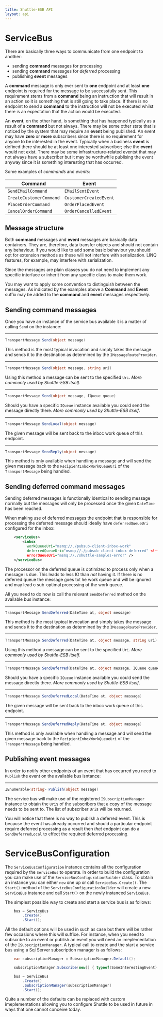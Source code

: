 ```yaml
---
title: Shuttle-ESB API
layout: api
---
```

# ServiceBus

There are basically three ways to communicate from one endpoint to another:

- sending **command** messages for processing
- sending **command** messages for *deferred* processing
- publishing **event** messages

A **command** message is only ever sent to **one** endpoint and at least **one** endpoint is required for the message to be successfully sent.  This requirement stems from a **command** being an instruction that will result in an action so it is something that is still going to take place.  If there is no endpoint to send a **command** to the instruction will not be executed whilst there is an expectation that the action would be executed.

An **event**, on the other hand, is something that has happened typically as a result of a **command** but not always.  There may be some other state that is noticed by the system that may require an **event** being published.  An event may have **zero** or **more** subscribers since there is no requirement for anyone to be interested in the event.  Typically when a business **event** is defined there should be at least one interested subscriber; else the **event** would not exist.  There may be some infrastructure-related eventst that may not always have a subscriber but it may be worthwhile publising the event anyway since it is something interesting that has occurred.

Some examples of *commands* and *events*:

| Command 					| Event 					|
| ---						| ---						|
| `SendEMailCommand`		| `EMailSentEvent`			|
| `CreateCustomerCommand`	| `CustomerCreatedEvent`	|
| `PlaceOrderCommand`		| `OrderPlacedEvent`		|
| `CancelOrderCommand`		| `OrderCancelledEvent`		|

## Message structure

Both **command** messages and **event** messages are basically data containers.  They are, therefore, data transfer objects and should not contain any behaviour.  If you would like to add some basic behaviour you should opt for extension methods as these will not interfere with serialization.  LINQ features, for example, may interfere with serialization.

Since the messages are plain classes you do not need to implement any specific interface or inherit from any specific class to make them work.

You may want to apply some convention to distinguish between the messages.  As indicated by the examples above a **Command** and **Event** suffix may be added to the **command** and **event** messages respectively.

## Sending **command** messages

Once you have an instance of the service bus available it is a matter of calling `Send` on the instance:

---
``` c#
TransportMessage Send(object message)
```
This method is the most typical invocation and simply takes the message and sends it to the destination as determined by the `IMessageRouteProvider`.

---
``` c#
TransportMessage Send(object message, string uri)
```
Using this method a message can be sent to the specified `Uri`.  *More commonly used by Shuttle-ESB itself*.

---
``` c#
TransportMessage Send(object message, IQueue queue)
```
Should you have a specific `IQueue` instance available you could send the message directly there. *More commonly used by Shuttle-ESB itself*.

---
``` c#
TransportMessage SendLocal(object message)
```
The given message will be sent back to the inboc work queue of this endpoint.

---
``` c#
TransportMessage SendReply(object message)
```
This method is only available when handling a message and will send the given message back to the `RecipientInboxWorkQueueUri` of the `TransportMessage` being handled.

## Sending deferred **command** messages

Sending deferred messages is functionally identical to sending message normally but the messages will only be processed once the given `DateTime` has been reached.  

When making use of deferred messages the endpoint that is responsible for processing the deferred message should ideally have `deferredQueueUri` configured for the inbox:

``` xml
	<serviceBus>
		<inbox
		  workQueueUri="msmq://./pubsub-client-inbox-work"
		  deferredQueueUri="msmq://./pubsub-client-inbox-deferred" <!-- THE DEFERRED QUEUE STORE -->
		  errorQueueUri="msmq://./shuttle-samples-error" />
	</serviceBus>
```

The processor on the deferred queue is optimized to process only when a message is due.  This leads to less IO than *not* having it.  If there is no deferred queue the message goes tot he work queue and will be ignored and may lead o sub-optimal processing of the work queue.

All you need to do now is call the relevant `SendDeferred` method on the available bus instance:

---
``` c#
TransportMessage SendDeferred(DateTime at, object message)
```
This method is the most typical invocation and simply takes the message and sends it to the destination as determined by the `IMessageRouteProvider`.

---
``` c#
TransportMessage SendDeferred(DateTime at, object message, string uri)
```
Using this method a message can be sent to the specified `Uri`.  *More commonly used by Shuttle-ESB itself*.

---
``` c#
TransportMessage SendDeferred(DateTime at, object message, IQueue queue)
```
Should you have a specific `IQueue` instance available you could send the message directly there. *More commonly used by Shuttle-ESB itself*.

---
``` c#
TransportMessage SendDeferredLocal(DateTime at, object message)
```
The given message will be sent back to the inboc work queue of this endpoint.

---
``` c#
TransportMessage SendDeferredReply(DateTime at, object message)
```
This method is only available when handling a message and will send the given message back to the `RecipientInboxWorkQueueUri` of the `TransportMessage` being handled.

## Publishing **event** messages

In order to notify other endpoints of an event that has occurred you need to `Publish` the event on the available bus isntance:

---
``` c#
IEnumerable<string> Publish(object message)
```
The service bus will make use of the registered `ISubscriptionManager` instance to obtain the `Uri`s of the subscribers that a copy of the message needs to be sent to.  The list of subscriber `Uri`s will be returned.

You will notice that there is no way to publish a deferred event.  This is because the event has already occurred and should a particular endpoint require deferred processing as a result then *that* endpoint can do a `SendDeferredLocal` to effect the required deferred processing.

# ServiceBusConfiguration

The `ServiceBusConfiguration` instance contains all the configuration required by the `ServiceBus` to operate.  In order to build the configuration you can make use of the `ServiceBusConfigurationBuilder` class.  To obtain an instance you can either `new` one up or call `ServiceBus.Create()`.  The `Start()` method of the `ServiceBusConfigurationBuilder` will create a new `ServiceBus` instance and call `Start()` on the newly instanced `ServiceBus`.

The simplest possible way to create and start a service bus is as follows:

``` c#
	bus = ServiceBus
		.Create()
		.Start();
```

All the default options will be used in such as case but there will be rather few occasions where this will suffice.  For instance, when you need to subscribe to an event or publish an event you will need an imeplementation of the `ISubscriptionManager`.  A typical call to create and the start a service bus using a Sql Server subscription manager is as follows:

``` c#
	var subscriptionManager = SubscriptionManager.Default();

	subscriptionManager.Subscribe(new[] { typeof(SomeInterestingEvent).FullName });

	bus = ServiceBus
		.Create()
		.SubscriptionManager(subscriptionManager)
		.Start();
```

Quite a number of the defaults can be replaced with custom imeplementations allowing you to configure Shuttle to be used in future in ways that one cannot conceive today.
